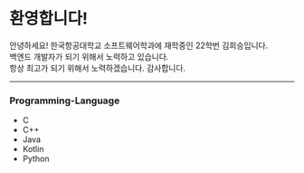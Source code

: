 # 환영합니다!

안녕하세요! 한국항공대학교 소프트웨어학과에 재학중인 22학번 김희승입니다.  
백엔드 개발자가 되기 위해서 노력하고 있습니다.  
항상 최고가 되기 위해서 노력하겠습니다. 감사합니다.

-----
### Programming-Language
- C
- C++
- Java
- Kotlin
- Python


<!--
**Heeflower5001/HeeFlower5001** is a ✨ _special_ ✨ repository because its `README.md` (this file) appears on your GitHub profile.

Here are some ideas to get you started:

- 🔭 I’m currently working on ...
- 🌱 I’m currently learning ...
- 👯 I’m looking to collaborate on ...
- 🤔 I’m looking for help with ...
- 💬 Ask me about ...
- 📫 How to reach me: ...
- 😄 Pronouns: ...
- ⚡ Fun fact: ...
-->
